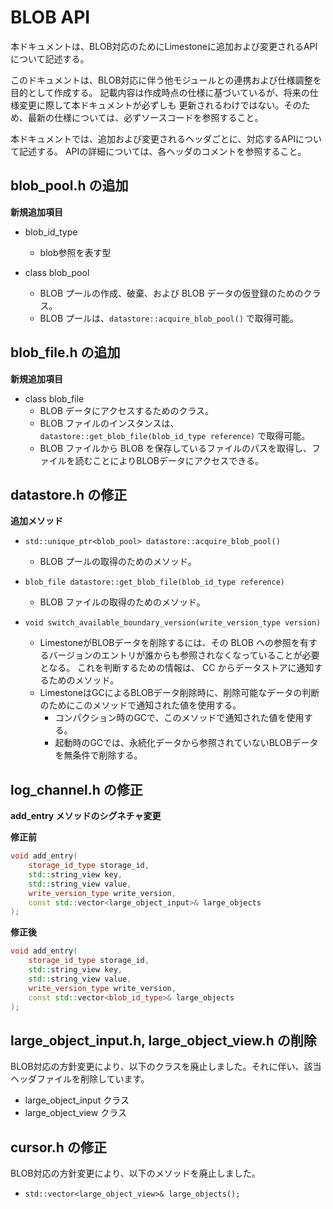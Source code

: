 # BLOB API

本ドキュメントは、BLOB対応のためにLimestoneに追加および変更されるAPIについて記述する。

このドキュメントは、BLOB対応に伴う他モジュールとの連携および仕様調整を目的として作成する。
記載内容は作成時点の仕様に基づいているが、将来の仕様変更に際して本ドキュメントが必ずしも
更新されるわけではない。そのため、最新の仕様については、必ずソースコードを参照すること。

本ドキュメントでは、追加および変更されるヘッダごとに、対応するAPIについて記述する。
APIの詳細については、各ヘッダのコメントを参照すること。

## blob_pool.h の追加

**新規追加項目**

* blob_id_type
    * blob参照を表す型
  
* class blob_pool
    * BLOB プールの作成、破棄、および BLOB データの仮登録のためのクラス。
    * BLOB プールは、`datastore::acquire_blob_pool()` で取得可能。

## blob_file.h の追加

**新規追加項目**

* class blob_file
    * BLOB データにアクセスするためのクラス。
    * BLOB ファイルのインスタンスは、`datastore::get_blob_file(blob_id_type reference)` で取得可能。
    * BLOB ファイルから BLOB を保存しているファイルのパスを取得し、ファイルを読むことによりBLOBデータにアクセスできる。


## datastore.h の修正

**追加メソッド**

* `std::unique_ptr<blob_pool> datastore::acquire_blob_pool()`
  * BLOB プールの取得のためのメソッド。

* `blob_file datastore::get_blob_file(blob_id_type reference)`
  * BLOB ファイルの取得のためのメソッド。

* `void switch_available_boundary_version(write_version_type version)`
  * LimestoneがBLOBデータを削除するには、その BLOB への参照を有するバージョンのエントリが誰からも参照されなくなっていることが必要となる。
  これを判断するための情報は、 CC からデータストアに通知するためのメソッド。
  * LimestoneはGCによるBLOBデータ削除時に、削除可能なデータの判断のためにこのメソッドで通知された値を使用する。
    * コンパクション時のGCで、このメソッドで通知された値を使用する。
    * 起動時のGCでは、永続化データから参照されていないBLOBデータを無条件で削除する。

## log_channel.h の修正

**add_entry メソッドのシグネチャ変更**

**修正前**
```cpp
void add_entry(
    storage_id_type storage_id,
    std::string_view key,
    std::string_view value,
    write_version_type write_version,
    const std::vector<large_object_input>& large_objects
);
```

**修正後**
```cpp
void add_entry(
    storage_id_type storage_id,
    std::string_view key,
    std::string_view value,
    write_version_type write_version,
    const std::vector<blob_id_type>& large_objects
);
```


## large_object_input.h, large_object_view.h の削除

BLOB対応の方針変更により、以下のクラスを廃止しました。それに伴い、該当ヘッダファイルを削除しています。

* large_object_input クラス
* large_object_view クラス


## cursor.h の修正

BLOB対応の方針変更により、以下のメソッドを廃止しました。

*  `std::vector<large_object_view>& large_objects();`







